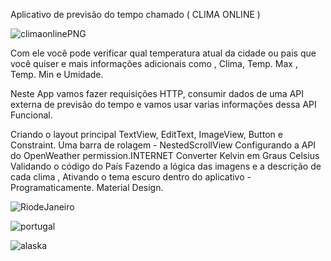 Aplicativo de previsão do tempo chamado ( CLIMA ONLINE ) 


![climaonlinePNG](https://github.com/user-attachments/assets/24813005-c0e7-4a93-923e-f4643e47ea71)

Com ele você pode verificar qual temperatura atual da cidade ou pais que você quiser e mais informações adicionais como , Clima, Temp. Max , Temp. Min e  Umidade.

Neste App vamos fazer requisições HTTP, consumir dados de uma API externa de previsão do tempo e vamos usar varias informações dessa API Funcional.

Criando o layout principal
TextView, EditText,
ImageView, Button e Constraint.
Uma barra de rolagem - NestedScrollView
Configurando a API do OpenWeather
permission.INTERNET
Converter Kelvin em Graus Celsius
Validando o código do País
Fazendo a lógica das imagens e a descrição de cada clima , Ativando o tema escuro dentro do aplicativo - Programaticamente.
Material Design.

![RiodeJaneiro](https://github.com/user-attachments/assets/b7f7a422-6b56-40c4-ad5a-09a69a2ba28a)

![portugal](https://github.com/user-attachments/assets/42ee59d9-5334-42a1-9aa4-107bb08165c4)

![alaska](https://github.com/user-attachments/assets/0d9ec68d-da9b-4421-9952-c268eefef7f5)
